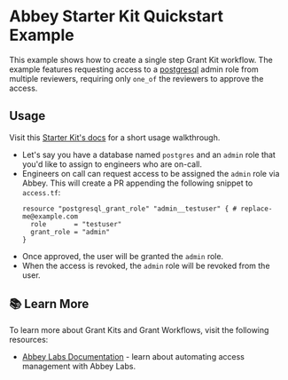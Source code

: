 # Abbey Starter Kit Quickstart Example

This example shows how to create a single step Grant Kit workflow.
The example features requesting access to a [postgresql](https://registry.terraform.io/providers/cyrilgdn/postgresql/latest/docs) admin role from multiple reviewers, requiring only `one_of` the reviewers to approve the access.

## Usage

Visit this [Starter Kit's docs](https://docs.abbey.io/getting-started/quickstart) for a short usage walkthrough.

- Let's say you have a database named `postgres` and an `admin` role that you'd like to assign to engineers who are on-call.
- Engineers on call can request access to be assigned the `admin` role via Abbey. This will create a PR appending the following snippet to `access.tf`:
  ```hcl
  resource "postgresql_grant_role" "admin__testuser" { # replace-me@example.com
    role       = "testuser"
    grant_role = "admin"
  }
  ```
- Once approved, the user will be granted the `admin` role.
- When the access is revoked, the `admin` role will be revoked from the user.

## :books: Learn More

To learn more about Grant Kits and Grant Workflows, visit the following resources:

-   [Abbey Labs Documentation](https://docs.abbey.io) - learn about automating access management with Abbey Labs.
